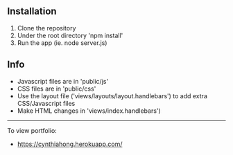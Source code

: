 Installation
--------
1. Clone the repository
2. Under the root directory 'npm install'
3. Run the app (ie. node server.js)

Info
--------
* Javascript files are in 'public/js'
* CSS files are in 'public/css'
* Use the layout file ('views/layouts/layout.handlebars') to add extra CSS/Javascript files
* Make HTML changes in 'views/index.handlebars')

-------
To view portfolio:
* https://cynthiahong.herokuapp.com/
